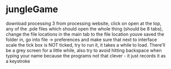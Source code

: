 # jungleGame
download processing 3 from processing website,
click on open at the top, any of the .pde files which should open the whole thing (should be 8 tabs),
change the file locations in the main tab to the file location youve saved the folder in,
go into file -> preferences and make sure that next to interface scale the tick box is NOT ticked,
try to run it, it takes a while to load. There'll be a grey screen for a little while,
also try to avoid hitting backspace when typing your name because the programs not that clever - it just records it as a keystroke


